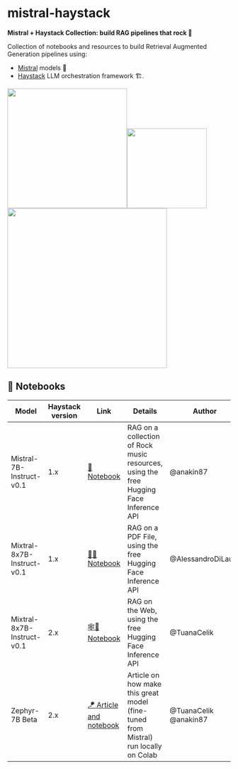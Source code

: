 # mistral-haystack
 **Mistral + Haystack Collection: build RAG pipelines that rock 🤘**

 Collection of notebooks and resources to build Retrieval Augmented Generation pipelines using:
 - [Mistral](https://mistral.ai/) models 🤖
 - [Haystack](https://github.com/deepset-ai/haystack) LLM orchestration framework 🏗️.


 <img src="https://static.otta.com/uploads/images/company-logos/17023-r1fn8E7CIWJX0L-iFw8YivXD9C37itYuFvVWW_xFh5k.svg" width="270" style="display:inline;"><img src="https://img.freepik.com/premium-vector/electric-guitar-fire-hot-rock-music-guitar-flames-hard-rock-rock-roll-concert-festival-label-night-club-live-show-vector-logo-emblem_570429-23178.jpg?w=2000" width="180"><img src="https://haystack.deepset.ai/images/haystack-ogimage.png" width="360" style="display:inline;">


## 📓 Notebooks

| **Model**                | **Haystack version** | **Link** | **Details**                                             | **Author** |
|--------------------------|----------------------|----------|---------------------------------------------------------|------------|
| Mistral-7B-Instruct-v0.1 | 1.x                  |  [🎸 Notebook](mistral_haystack.ipynb) | RAG on a collection of Rock music resources, using the free Hugging Face Inference API | @anakin87   |
| Mixtral-8x7B-Instruct-v0.1 | 1.x                  |  [📄🚀 Notebook](https://colab.research.google.com/drive/1rH8df-C3P9pL4yrC2qSae9IOtx5Mr1N_) | RAG on a PDF File, using the free Hugging Face Inference API | @AlessandroDiLauro   |
| Mixtral-8x7B-Instruct-v0.1 | 2.x                  |  [🕸️💬 Notebook](https://colab.research.google.com/drive/1gsxurwwWK08ZZcPpzz_8yXlsLNZEDqUz) | RAG on the Web, using the free Hugging Face Inference API | @TuanaCelik   |
| Zephyr-7B Beta | 2.x                  |  [🪁 Article and notebook](https://haystack.deepset.ai/blog/guide-to-using-zephyr-with-haystack2) | Article on how make  this great model (fine-tuned from Mistral) run locally on Colab | @TuanaCelik @anakin87   |
